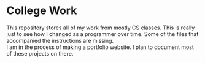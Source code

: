 # College Work
This repository stores all of my work from mostly CS classes. This is really just to see how I changed as a programmer over time. Some of the files that accompanied the instructions are missing.   
I am in the process of making a portfolio website. I plan to document most of these projects on there.
